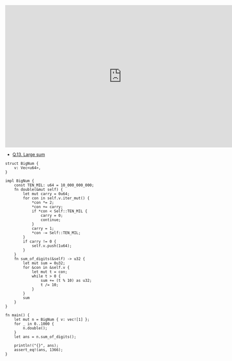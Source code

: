 <html><iframe src="https://docs.google.com/presentation/d/e/2PACX-1vSLA9mFUfTAx0ZsejwWuZPyTcsMwYAOkHJ_Bl1QM-KA4S4InTRvwmr0vqcm0f6Bk8uAQ5feb2GIRPDv/embed?start=false&loop=false&delayms=60000" frameborder="0" width="750" height="460" allowfullscreen="true" mozallowfullscreen="true" webkitallowfullscreen="true"></iframe></html>

- [Q.13. Large sum](./e13.md)

```rust,editable
struct BigNum {
    v: Vec<u64>,
}

impl BigNum {
    const TEN_MIL: u64 = 10_000_000_000;
    fn double(&mut self) {
        let mut carry = 0u64;
        for con in self.v.iter_mut() {
            *con *= 2;
            *con += carry;
            if *con < Self::TEN_MIL {
                carry = 0;
                continue;
            }
            carry = 1;
            *con -= Self::TEN_MIL;
        }
        if carry != 0 {
            self.v.push(1u64);
        }
    }
    fn sum_of_digits(&self) -> u32 {
        let mut sum = 0u32;
        for &con in &self.v {
            let mut t = con;
            while t > 0 {
                sum += (t % 10) as u32;
                t /= 10;
            }
        }
        sum
    }
}

fn main() {
    let mut n = BigNum { v: vec![1] };
    for _ in 0..1000 {
        n.double();
    }
    let ans = n.sum_of_digits();

    println!("{}", ans);
    assert_eq!(ans, 1366);
}
```
